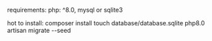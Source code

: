 requirements:
 	php: ^8.0,
 	mysql or sqlite3

hot to install:
    composer install
    touch database/database.sqlite
    php8.0 artisan migrate --seed
